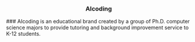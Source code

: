 <h3 style="text-align: center;">AIcoding</h3>
### AIcoding is an educational brand created by a group of Ph.D. computer science majors to provide tutoring and background improvement service to K-12 students.
